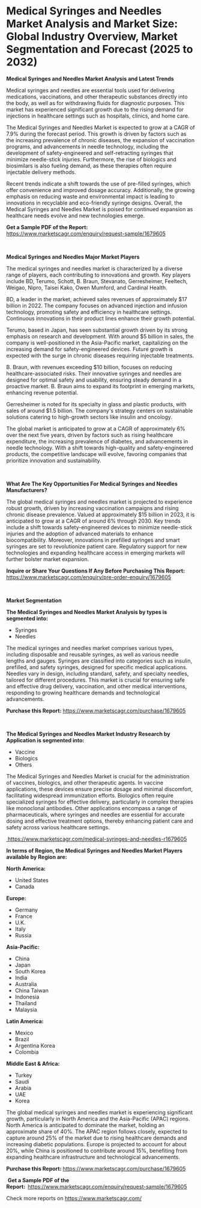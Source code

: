 <p><h1>Medical Syringes and Needles Market Analysis and Market Size: Global Industry Overview, Market Segmentation and Forecast (2025 to 2032)</h1></p><p><strong>Medical Syringes and Needles Market Analysis and Latest Trends</strong></p>
<p><p>Medical syringes and needles are essential tools used for delivering medications, vaccinations, and other therapeutic substances directly into the body, as well as for withdrawing fluids for diagnostic purposes. This market has experienced significant growth due to the rising demand for injections in healthcare settings such as hospitals, clinics, and home care.</p><p>The Medical Syringes and Needles Market is expected to grow at a CAGR of 7.9% during the forecast period. This growth is driven by factors such as the increasing prevalence of chronic diseases, the expansion of vaccination programs, and advancements in needle technology, including the development of safety-engineered and self-retracting syringes that minimize needle-stick injuries. Furthermore, the rise of biologics and biosimilars is also fueling demand, as these therapies often require injectable delivery methods.</p><p>Recent trends indicate a shift towards the use of pre-filled syringes, which offer convenience and improved dosage accuracy. Additionally, the growing emphasis on reducing waste and environmental impact is leading to innovations in recyclable and eco-friendly syringe designs. Overall, the Medical Syringes and Needles Market is poised for continued expansion as healthcare needs evolve and new technologies emerge.</p></p>
<p><strong>Get a Sample PDF of the Report:&nbsp;</strong> <a href="https://www.marketscagr.com/enquiry/request-sample/1679605?utm_campaign=2454&utm_medium=2&utm_source=Github&utm_content=ia&utm_term=25032025&utm_id=medical-syringes-and-needles">https://www.marketscagr.com/enquiry/request-sample/1679605</a></p>
<p>&nbsp;</p>
<p><strong>Medical Syringes and Needles Major Market Players</strong></p>
<p><p>The medical syringes and needles market is characterized by a diverse range of players, each contributing to innovations and growth. Key players include BD, Terumo, Schott, B. Braun, Stevanato, Gerresheimer, Feeltech, Weigao, Nipro, Taisei Kako, Owen Mumford, and Cardinal Health.</p><p>BD, a leader in the market, achieved sales revenues of approximately $17 billion in 2022. The company focuses on advanced injection and infusion technology, promoting safety and efficiency in healthcare settings. Continuous innovations in their product lines enhance their growth potential.</p><p>Terumo, based in Japan, has seen substantial growth driven by its strong emphasis on research and development. With around $5 billion in sales, the company is well-positioned in the Asia-Pacific market, capitalizing on the increasing demand for safety-engineered devices. Future growth is expected with the surge in chronic diseases requiring injectable treatments.</p><p>B. Braun, with revenues exceeding $10 billion, focuses on reducing healthcare-associated risks. Their innovative syringes and needles are designed for optimal safety and usability, ensuring steady demand in a proactive market. B. Braun aims to expand its footprint in emerging markets, enhancing revenue potential.</p><p>Gerresheimer is noted for its specialty in glass and plastic products, with sales of around $1.5 billion. The company's strategy centers on sustainable solutions catering to high-growth sectors like insulin and oncology.</p><p>The global market is anticipated to grow at a CAGR of approximately 6% over the next five years, driven by factors such as rising healthcare expenditure, the increasing prevalence of diabetes, and advancements in needle technology. With a shift towards high-quality and safety-engineered products, the competitive landscape will evolve, favoring companies that prioritize innovation and sustainability.</p></p>
<p>&nbsp;</p>
<p><strong>What Are The Key Opportunities For Medical Syringes and Needles Manufacturers?</strong></p>
<p><p>The global medical syringes and needles market is projected to experience robust growth, driven by increasing vaccination campaigns and rising chronic disease prevalence. Valued at approximately $15 billion in 2023, it is anticipated to grow at a CAGR of around 6% through 2030. Key trends include a shift towards safety-engineered devices to minimize needle-stick injuries and the adoption of advanced materials to enhance biocompatibility. Moreover, innovations in prefilled syringes and smart syringes are set to revolutionize patient care. Regulatory support for new technologies and expanding healthcare access in emerging markets will further bolster market expansion.</p></p>
<p><strong>Inquire or Share Your Questions If Any Before Purchasing This Report:</strong> <a href="https://www.marketscagr.com/enquiry/pre-order-enquiry/1679605?utm_campaign=2454&utm_medium=2&utm_source=Github&utm_content=ia&utm_term=25032025&utm_id=medical-syringes-and-needles">https://www.marketscagr.com/enquiry/pre-order-enquiry/1679605</a></p>
<p>&nbsp;</p>
<p><strong>Market Segmentation</strong></p>
<p><strong>The Medical Syringes and Needles Market Analysis by types is segmented into:</strong></p>
<p><ul><li>Syringes</li><li>Needles</li></ul></p>
<p><p>The medical syringes and needles market comprises various types, including disposable and reusable syringes, as well as various needle lengths and gauges. Syringes are classified into categories such as insulin, prefilled, and safety syringes, designed for specific medical applications. Needles vary in design, including standard, safety, and specialty needles, tailored for different procedures. This market is crucial for ensuring safe and effective drug delivery, vaccination, and other medical interventions, responding to growing healthcare demands and technological advancements.</p></p>
<p><strong>Purchase this Report:&nbsp;</strong><a href="https://www.marketscagr.com/purchase/1679605?utm_campaign=2454&utm_medium=2&utm_source=Github&utm_content=ia&utm_term=25032025&utm_id=medical-syringes-and-needles">https://www.marketscagr.com/purchase/1679605</a></p>
<p>&nbsp;</p>
<p><strong>The Medical Syringes and Needles Market Industry Research by Application is segmented into:</strong></p>
<p><ul><li>Vaccine</li><li>Biologics</li><li>Others</li></ul></p>
<p><p>The Medical Syringes and Needles Market is crucial for the administration of vaccines, biologics, and other therapeutic agents. In vaccine applications, these devices ensure precise dosage and minimal discomfort, facilitating widespread immunization efforts. Biologics often require specialized syringes for effective delivery, particularly in complex therapies like monoclonal antibodies. Other applications encompass a range of pharmaceuticals, where syringes and needles are essential for accurate dosing and effective treatment options, thereby enhancing patient care and safety across various healthcare settings.</p></p>
<p><a href="https://www.marketscagr.com/medical-syringes-and-needles-r1679605?utm_campaign=2454&utm_medium=2&utm_source=Github&utm_content=ia&utm_term=25032025&utm_id=medical-syringes-and-needles">&nbsp;https://www.marketscagr.com/medical-syringes-and-needles-r1679605</a></p>
<p><strong>In terms of Region, the Medical Syringes and Needles Market Players available by Region are:</strong></p>
<p>
    <p> <strong> North America: </strong>
        <ul>
            <li>United States</li>
            <li>Canada</li>
        </ul>
        </p> 
    <p> <strong> Europe: </strong>
        <ul>
            <li>Germany</li>
            <li>France</li>
            <li>U.K.</li>
            <li>Italy</li>
            <li>Russia</li>
        </ul>
        </p> 
    <p> <strong> Asia-Pacific: </strong>
        <ul>
            <li>China</li>
            <li>Japan</li>
            <li>South Korea</li>
            <li>India</li>
            <li>Australia</li>
            <li>China Taiwan</li>
            <li>Indonesia</li>
            <li>Thailand</li>
            <li>Malaysia</li>
        </ul>
        </p> 
    <p> <strong> Latin America: </strong>
        <ul>
            <li>Mexico</li>
            <li>Brazil</li>
            <li>Argentina Korea</li>
            <li>Colombia</li>
        </ul>
        </p> 
    <p> <strong> Middle East & Africa: </strong>
        <ul>
            <li>Turkey</li>
            <li>Saudi</li>
            <li>Arabia</li>
            <li>UAE</li>
            <li>Korea</li>
        </ul>
    </p>
    </p>
<p><p>The global medical syringes and needles market is experiencing significant growth, particularly in North America and the Asia-Pacific (APAC) regions. North America is anticipated to dominate the market, holding an approximate share of 40%. The APAC region follows closely, expected to capture around 25% of the market due to rising healthcare demands and increasing diabetic populations. Europe is projected to account for about 20%, while China is positioned to contribute around 15%, benefiting from expanding healthcare infrastructure and technological advancements.</p></p>
<p><strong>Purchase this Report: </strong><a href="https://www.marketscagr.com/purchase/1679605?utm_campaign=2454&utm_medium=2&utm_source=Github&utm_content=ia&utm_term=25032025&utm_id=medical-syringes-and-needles">https://www.marketscagr.com/purchase/1679605</a></p>
<p>&nbsp;<strong>Get a Sample PDF of the Report:&nbsp;&nbsp;</strong><a href="https://www.marketscagr.com/enquiry/request-sample/1679605?utm_campaign=2454&utm_medium=2&utm_source=Github&utm_content=ia&utm_term=25032025&utm_id=medical-syringes-and-needles">https://www.marketscagr.com/enquiry/request-sample/1679605</a></p>
<p><strong></strong></p>
<p>Check more reports on <a href="https://www.marketscagr.com/?utm_campaign=2454&utm_medium=2&utm_source=Github&utm_content=ia&utm_term=25032025&utm_id=medical-syringes-and-needles">https://www.marketscagr.com/</a></p>